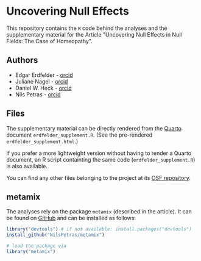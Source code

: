 
# Uncovering Null Effects

This repository contains the `R` code behind the analyses and the supplementary material for the Article "Uncovering Null Effects in Null Fields: The Case of Homeopathy".

## Authors

- Edgar Erdfelder - [orcid](https://orcid.org/0000-0003-1032-3981)
- Juliane Nagel - [orcid](https://orcid.org/0000-0002-5310-8088)
- Daniel W. Heck - [orcid](https://orcid.org/0000-0002-6302-9252)
- Nils Petras - [orcid](https://orcid.org/0000-0001-9528-2298)

## Files

The supplementary material can be directly rendered from the [Quarto](https://quarto.org/) document `erdfelder_supplement.R`.
(See the pre-rendered `erdfelder_supplement.html`.)

If you prefer a more lightweight version without having to render a Quarto document, an R script containting the same code (`erdfelder_supplement.R`) is also available.

You can find any other files belonging to the project at its [OSF repository](https://osf.io/wuq2h/).

## metamix

The analyses rely on the package `metamix` (described in the article). 
It can be found on [GitHub](https://github.com/NilsPetras/metamix) and can be installed as follows:

```R
library("devtools") # if not available: install.packages("devtools")
install_github("NilsPetras/metamix")

# load the package via
library("metamix")
```
